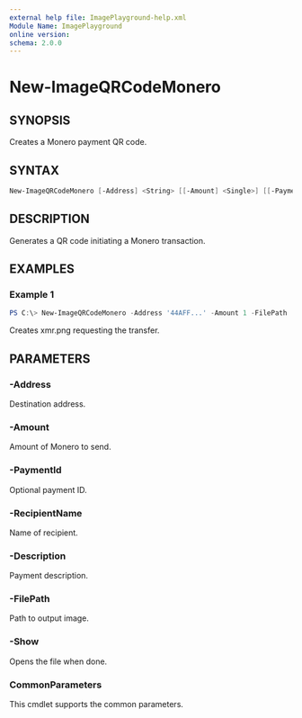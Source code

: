 ```yaml
---
external help file: ImagePlayground-help.xml
Module Name: ImagePlayground
online version:
schema: 2.0.0
---
```


# New-ImageQRCodeMonero

## SYNOPSIS
Creates a Monero payment QR code.

## SYNTAX
```powershell
New-ImageQRCodeMonero [-Address] <String> [[-Amount] <Single>] [[-PaymentId] <String>] [[-RecipientName] <String>] [[-Description] <String>] [-FilePath] <String> [-Show] [<CommonParameters>]
```

## DESCRIPTION
Generates a QR code initiating a Monero transaction.

## EXAMPLES
### Example 1
```powershell
PS C:\> New-ImageQRCodeMonero -Address '44AFF...' -Amount 1 -FilePath .\xmr.png
```
Creates xmr.png requesting the transfer.

## PARAMETERS
### -Address
Destination address.
### -Amount
Amount of Monero to send.
### -PaymentId
Optional payment ID.
### -RecipientName
Name of recipient.
### -Description
Payment description.
### -FilePath
Path to output image.
### -Show
Opens the file when done.
### CommonParameters
This cmdlet supports the common parameters.
